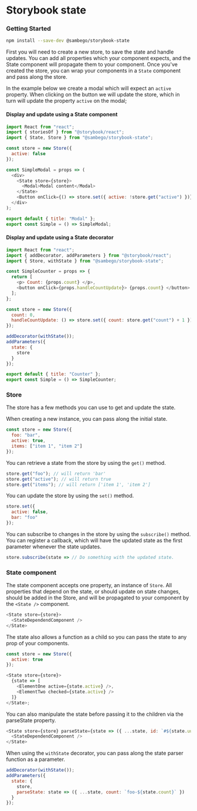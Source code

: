 # Storybook state

### Getting Started

```sh
npm install --save-dev @sambego/storybook-state
```

First you will need to create a new store, to save the state and handle updates.
You can add all properties which your component expects, and the State component will propagate them to your component.
Once you've created the store, you can wrap your components in a `State` component and pass along the store.

In the example below we create a modal which will expect an `active` property.
When clicking on the button we will update the store, which in turn will update the property `active` on the modal;

#### Display and update using a State component

```js
import React from "react";
import { storiesOf } from "@storybook/react";
import { State, Store } from "@sambego/storybook-state";

const store = new Store({
  active: false
});

const SimpleModal = props => (
  <div>
    <State store={store}>
      <Modal>Modal content</Modal>
    </State>
    <Button onClick={() => store.set({ active: !store.get("active") })} />
  </div>
);

export default { title: "Modal" };
export const Simple = () => SimpleModal;
```

#### Display and update using a State decorator

```js
import React from "react";
import { addDecorator, addParameters } from "@storybook/react";
import { Store, withState } from "@sambego/storybook-state";

const SimpleCounter = props => {
  return [
    <p> Count: {props.count} </p>,
    <button onClick={props.handleCountUpdate}> {props.count} </button>
  ];
};

const store = new Store({
  count: 0,
  handleCountUpdate: () => store.set({ count: store.get("count") + 1 })
});

addDecorator(withState());
addParameters({
  state: {
    store
  }
});

export default { title: "Counter" };
export const Simple = () => SimpleCounter;
```

### Store

The store has a few methods you can use to get and update the state.

When creating a new instance, you can pass along the initial state.

```js
const store = new Store({
  foo: "bar",
  active: true,
  items: ["item 1", "item 2"]
});
```

You can retrieve a state from the store by using the `get()` method.

```js
store.get("foo"); // will return 'bar'
store.get("active"); // will return true
store.get("items"); // will return ['item 1', 'item 2']
```

You can update the store by using the `set()` method.

```js
store.set({
  active: false,
  bar: "foo"
});
```

You can subscribe to changes in the store by using the `subscribe()` method.
You can register a callback, which will have the updated state as the first parameter whenever the state updates.

```js
store.subscribe(state => // Do something with the updated state.
```

### State component

The state component accepts one property, an instance of `Store`. All properties that depend on the state, or should update on state changes, should be added in the Store, and will be propagated to your component by the `<State />` component.

```js
<State store={store}>
  <StateDependendComponent />
</State>
```

The state also allows a function as a child so you can pass the state to any prop of your components.

```js
const store = new Store({
  active: true
});

<State store={store}>
  {state => [
    <ElementOne active={state.active} />,
    <ElementTwo checked={state.active} />
  ]}
</State>;
```

You can also manipulate the state before passing it to the children via the parseState property.

```js
<State store={store} parseState={state => ({ ...state, id: `#${state.uuid}` })}>
  <StateDependendComponent />
</State>
```

When using the `withState` decorator, you can pass along the state parser function as a parameter.

```js
addDecorator(withState());
addParameters({
  state: {
    store,
    parseState: state => ({ ...state, count: `foo-${state.count}` })
  }
});
```
